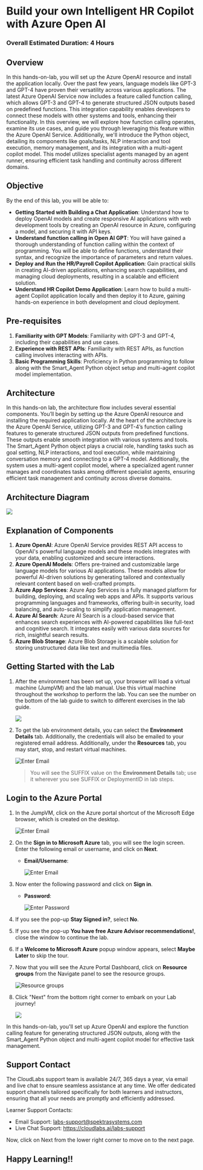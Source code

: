 # Build your own Intelligent HR Copilot with Azure Open AI

### Overall Estimated Duration: 4 Hours

## Overview

In this hands-on-lab, you will set up the Azure OpenAI resource and install the application locally. Over the past few years, language models like GPT-3 and GPT-4 have proven their versatility across various applications. The latest Azure OpenAI Service now includes a feature called function calling, which allows GPT-3 and GPT-4 to generate structured JSON outputs based on predefined functions. This integration capability enables developers to connect these models with other systems and tools, enhancing their functionality. In this overview, we will explore how function calling operates, examine its use cases, and guide you through leveraging this feature within the Azure OpenAI Service. Additionally, we'll introduce the Python object, detailing its components like goals/tasks, NLP interaction and tool execution, memory management, and its integration with a multi-agent copilot model. This model utilizes specialist agents managed by an agent runner, ensuring efficient task handling and continuity across different domains.

## Objective

By the end of this lab, you will be able to:

- **Getting Started with Building a Chat Application**: Understand how to deploy OpenAI models and create responsive AI applications with web development tools by creating an OpenAI resource in Azure, configuring a model, and securing it with API keys.
- **Understand function calling in Open AI GPT**: You will have gained a thorough understanding of function calling within the context of programming. You will be able to define functions, understand their syntax, and recognize the importance of parameters and return values. 
- **Deploy and Run the HR/Payroll Copilot Application**: Gain practical skills in creating AI-driven applications, enhancing search capabilities, and managing cloud deployments, resulting in a scalable and efficient solution.
- **Understand HR Copilot Demo Application**: Learn how to build a multi-agent Copilot application locally and then deploy it to Azure, gaining hands-on experience in both development and cloud deployment.
  
## Pre-requisites

1. **Familiarity with GPT Models**: Familiarity with GPT-3 and GPT-4, including their capabilities and use cases.
2. **Experience with REST APIs**: Familiarity with REST APIs, as function calling involves interacting with APIs.
3. **Basic Programming Skills**: Proficiency in Python programming to follow along with the Smart_Agent Python object setup and multi-agent copilot model implementation.

## Architecture

In this hands-on lab, the architecture flow includes several essential components. You’ll begin by setting up the Azure OpenAI resource and installing the required application locally. At the heart of the architecture is the Azure OpenAI Service, utilizing GPT-3 and GPT-4’s function calling features to generate structured JSON outputs from predefined functions. These outputs enable smooth integration with various systems and tools. The Smart_Agent Python object plays a crucial role, handling tasks such as goal setting, NLP interactions, and tool execution, while maintaining conversation memory and connecting to a GPT-4 model. Additionally, the system uses a multi-agent copilot model, where a specialized agent runner manages and coordinates tasks among different specialist agents, ensuring efficient task management and continuity across diverse domains.

## Architecture Diagram

 ![](../media/ARCH-5.PNG)

## Explanation of Components

1. **Azure OpenAI**: Azure OpenAI Service provides REST API access to OpenAI's powerful language models and these models integrates with your data, enabling customized and secure interactions.
1. **Azure OpenAI Models**: Offers pre-trained and customizable large language models for various AI applications. These models allow for powerful AI-driven solutions by generating tailored and contextually relevant content based on well-crafted prompts.
1. **Azure App Services**: Azure App Services is a fully managed platform for building, deploying, and scaling web apps and APIs. It supports various programming languages and frameworks, offering built-in security, load balancing, and auto-scaling to simplify application management.
1. **Azure AI Search**: Azure AI Search is a cloud-based service that enhances search experiences with AI-powered capabilities like full-text and cognitive search. It integrates easily with various data sources for rich, insightful search results.
1. **Azure Blob Storage**: Azure Blob Storage is a scalable solution for storing unstructured data like text and multimedia files.

## Getting Started with the Lab

1. After the environment has been set up, your browser will load a virtual machine (JumpVM) and the lab manual. Use this virtual machine throughout the workshop to perform the lab. You can see the number on the bottom of the lab guide to switch to different exercises in the lab guide.

   ![](../media/getstartpage-01a.png)
 
1. To get the lab environment details, you can select the **Environment Details** tab. Additionally, the credentials will also be emailed to your registered email address. Additionally, under the **Resources** tab, you may start, stop, and restart virtual machines.

   ![](../media/getstartpage-02a.png "Enter Email")
 
   > You will see the SUFFIX value on the **Environment Details** tab; use it wherever you see SUFFIX or DeploymentID in lab steps.
 
## Login to the Azure Portal

1. In the JumpVM, click on the Azure portal shortcut of the Microsoft Edge browser, which is created on the desktop.

   ![](../media/open-azureportal.png "Enter Email")
   
2. On the **Sign in to Microsoft Azure** tab, you will see the login screen. Enter the following email or username, and click on **Next**. 

   * **Email/Username**: <inject key="AzureAdUserEmail"></inject>
   
      ![](../media/signin-uname.png "Enter Email")
     
3. Now enter the following password and click on **Sign in**.
   
   * **Password**: <inject key="AzureAdUserPassword"></inject>
   
      ![](../media/signin-pword.png "Enter Password")
     
4. If you see the pop-up **Stay Signed in?**, select **No**.

5. If you see the pop-up **You have free Azure Advisor recommendations!**, close the window to continue the lab.

6. If a **Welcome to Microsoft Azure** popup window appears, select **Maybe Later** to skip the tour.
   
7. Now that you will see the Azure Portal Dashboard, click on **Resource groups** from the Navigate panel to see the resource groups.

   ![](../media/select-rg.png "Resource groups")

8. Click "Next" from the bottom right corner to embark on your Lab journey!

     ![](../media/next.png)

In this hands-on-lab, you'll set up Azure OpenAI and explore the function calling feature for generating structured JSON outputs, along with the Smart_Agent Python object and multi-agent copilot model for effective task management.

## Support Contact

The CloudLabs support team is available 24/7, 365 days a year, via email and live chat to ensure seamless assistance at any time. We offer dedicated support channels tailored specifically for both learners and instructors, ensuring that all your needs are promptly and efficiently addressed.

Learner Support Contacts:

- Email Support: labs-support@spektrasystems.com
- Live Chat Support: https://cloudlabs.ai/labs-support

Now, click on Next from the lower right corner to move on to the next page.

## Happy Learning!!
